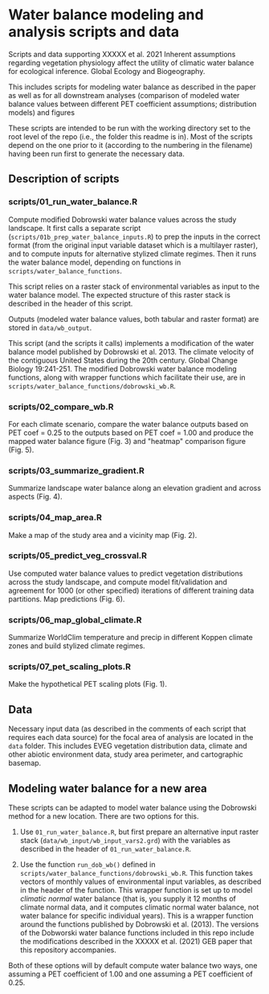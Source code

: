 # Water balance modeling and analysis scripts and data
Scripts and data supporting XXXXX et al. 2021 Inherent assumptions regarding vegetation physiology affect the utility of climatic water balance for ecological inference. Global Ecology and Biogeography.

This includes scripts for modeling water balance as described in the paper as well as for all downstream analyses (comparison of modeled water balance values between different PET coefficient assumptions; distribution models) and figures

These scripts are intended to be run with the working directory set to the root level of the repo (i.e., the folder this readme is in). Most of the scripts depend on the one prior to it (according to the numbering in the filename) having been run first to generate the necessary data.

## Description of scripts

### scripts/01_run_water_balance.R
Compute modified Dobrowski water balance values across the study landscape. It first calls a separate script (`scripts/01b_prep_water_balance_inputs.R`) to prep the inputs in the correct format (from the original input variable dataset which is a multilayer raster), and to compute inputs for alternative stylized climate regimes. Then it runs the water balance model, depending on functions in `scripts/water_balance_functions`.

This script relies on a raster stack of environmental variables as input to the water balance model. The expected structure of this raster stack is described in the header of this script.

Outputs (modeled water balance values, both tabular and raster format) are stored in `data/wb_output`.

This script (and the scripts it calls) implements a modification of the water balance model published by Dobrowski et al. 2013. The climate velocity of the contiguous United States during the 20th century. Global Change Biology 19:241-251. The modified Dobrowski water balance modeling functions, along with wrapper functions which facilitate their use, are in `scripts/water_balance_functions/dobrowski_wb.R`.



### scripts/02_compare_wb.R
For each climate scenario, compare the water balance outputs based on PET coef = 0.25 to the outputs based on PET coef = 1.00 and produce the mapped water balance figure (Fig. 3) and "heatmap" comparison figure (Fig. 5).

### scripts/03_summarize_gradient.R
Summarize landscape water balance along an elevation gradient and across aspects (Fig. 4).

### scripts/04_map_area.R
Make a map of the study area and a vicinity map (Fig. 2).

### scripts/05_predict_veg_crossval.R
Use computed water balance values to predict vegetation distributions across the study landscape, and compute model fit/validation and agreement for 1000 (or other specified) iterations of different training data partitions. Map predictions (Fig. 6).

### scripts/06_map_global_climate.R
Summarize WorldClim temperature and precip in different Koppen climate zones and build stylized climate regimes.

### scripts/07_pet_scaling_plots.R
Make the hypothetical PET scaling plots (Fig. 1).

## Data

Necessary input data (as described in the comments of each script that requires each data source) for the focal area of analysis are located in the `data` folder. This includes EVEG vegetation distribution data, climate and other abiotic environment data, study area perimeter, and cartographic basemap.

## Modeling water balance for a new area

These scripts can be adapted to model water balance using the Dobrowski method for a new location. There are two options for this.

1. Use `01_run_water_balance.R`, but first prepare an alternative input raster stack (`data/wb_input/wb_input_vars2.grd`) with the variables as described in the header of `01_run_water_balance.R`.

2. Use the function `run_dob_wb()` defined in `scripts/water_balance_functions/dobrowski_wb.R`. This function takes vectors of monthly values of environmental input variables, as described in the header of the function. This wrapper function is set up to model *climatic normal* water balance (that is, you supply it 12 months of climate normal data, and it computes climatic normal water balance, not water balance for specific individual years). This is a wrapper function around the functions published by Dobrowski et al. (2013). The versions of the Dobworski water balance functions included in this repo include the modifications described in the XXXXX et al. (2021) GEB paper that this repository accompanies. 

Both of these options will by default compute water balance two ways, one assuming a PET coefficient of 1.00 and one assuming a PET coefficient of 0.25.
